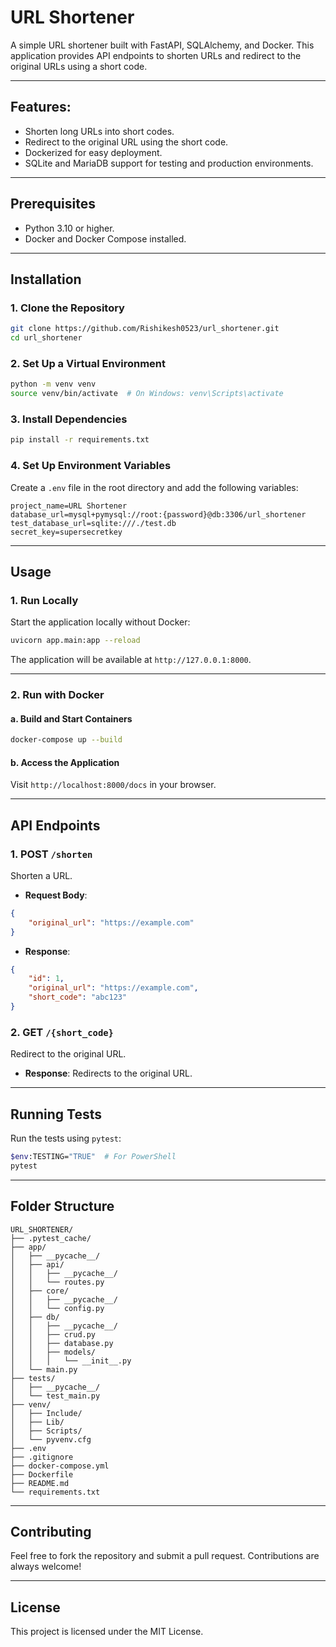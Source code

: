 # URL Shortener

A simple URL shortener built with FastAPI, SQLAlchemy, and Docker. This application provides API endpoints to shorten URLs and redirect to the original URLs using a short code.

---

## Features:
- Shorten long URLs into short codes.
- Redirect to the original URL using the short code.
- Dockerized for easy deployment.
- SQLite and MariaDB support for testing and production environments.

---

## Prerequisites

- Python 3.10 or higher.
- Docker and Docker Compose installed.

---

## Installation

### 1. Clone the Repository
```bash
git clone https://github.com/Rishikesh0523/url_shortener.git
cd url_shortener
```

### 2. Set Up a Virtual Environment
```bash
python -m venv venv
source venv/bin/activate  # On Windows: venv\Scripts\activate
```

### 3. Install Dependencies
```bash
pip install -r requirements.txt
```

### 4. Set Up Environment Variables
Create a `.env` file in the root directory and add the following variables:
```env
project_name=URL Shortener
database_url=mysql+pymysql://root:{password}@db:3306/url_shortener
test_database_url=sqlite:///./test.db
secret_key=supersecretkey
```

---

## Usage

### 1. Run Locally
Start the application locally without Docker:
```bash
uvicorn app.main:app --reload
```

The application will be available at `http://127.0.0.1:8000`.

---

### 2. Run with Docker
#### a. Build and Start Containers
```bash
docker-compose up --build
```

#### b. Access the Application
Visit `http://localhost:8000/docs` in your browser.

---

## API Endpoints

### 1. POST `/shorten`
Shorten a URL.
- **Request Body**:
```json
{
    "original_url": "https://example.com"
}
```
- **Response**:
```json
{
    "id": 1,
    "original_url": "https://example.com",
    "short_code": "abc123"
}
```

### 2. GET `/{short_code}`
Redirect to the original URL.
- **Response**: Redirects to the original URL.

---

## Running Tests
Run the tests using `pytest`:
```bash
$env:TESTING="TRUE"  # For PowerShell
pytest
```

---

## Folder Structure
```
URL_SHORTENER/
├── .pytest_cache/
├── app/
│   ├── __pycache__/
│   ├── api/
│   │   ├── __pycache__/
│   │   └── routes.py
│   ├── core/
│   │   ├── __pycache__/
│   │   └── config.py
│   ├── db/
│   │   ├── __pycache__/
│   │   ├── crud.py
│   │   ├── database.py
│   │   ├── models/
│   │   │   └── __init__.py
│   └── main.py
├── tests/
│   ├── __pycache__/
│   └── test_main.py
├── venv/
│   ├── Include/
│   ├── Lib/
│   ├── Scripts/
│   └── pyvenv.cfg
├── .env
├── .gitignore
├── docker-compose.yml
├── Dockerfile
├── README.md
└── requirements.txt
```

---

## Contributing
Feel free to fork the repository and submit a pull request. Contributions are always welcome!

---

## License
This project is licensed under the MIT License.

